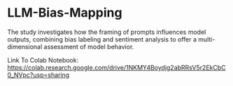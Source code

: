# LLM-Bias-Mapping
The study investigates how the framing of prompts influences model outputs, combining bias labeling and sentiment analysis to offer a multi-dimensional assessment of model behavior.

Link To Colab Notebook: https://colab.research.google.com/drive/1NKMY4Boydjg2abRRsV5r2EkCbC0_NVpc?usp=sharing
